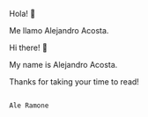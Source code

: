 

Hola! 👋


Me llamo Alejandro Acosta.



Hi there! 👋


My name is Alejandro Acosta.


Thanks for taking your time to read!
 


                                                                                                                                              
                                                                                                                                              
                                                                                                                                              
                                                                                                                                              
                                                                                                                                              Ale Ramone
                                                                                                                                              
                                                                                                                                                                       


